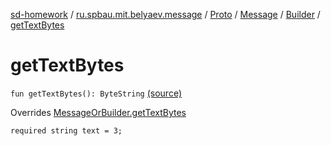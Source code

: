 [sd-homework](../../../../index.md) / [ru.spbau.mit.belyaev.message](../../../index.md) / [Proto](../../index.md) / [Message](../index.md) / [Builder](index.md) / [getTextBytes](.)

# getTextBytes

`fun getTextBytes(): ByteString` [(source)](https://github.com/StasBel/sd-homework/blob/InstantMessenger/src/main/kotlin/ru/spbau/mit/belyaev/message/Proto.java#L687)

Overrides [MessageOrBuilder.getTextBytes](../../-message-or-builder/get-text-bytes.md)

`required string text = 3;`

